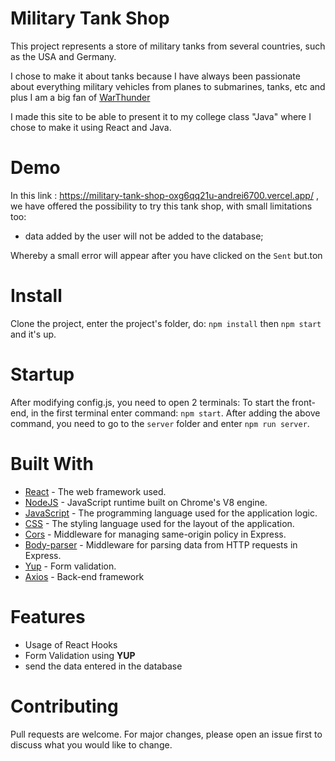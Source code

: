 # Military Tank Shop
This project represents a store of military tanks from several countries, such as the USA and Germany. 

I chose to make it about tanks because I have always been passionate about everything military vehicles from planes to submarines, tanks, etc and plus I am a big fan of [WarThunder](https://warthunder.com/en/)

I made this site to be able to present it to my college class "Java" where I chose to make it using React and Java.

# Demo
In this link : https://military-tank-shop-oxg6qq21u-andrei6700.vercel.app/ 
, we have offered the possibility to try this tank shop, with small limitations too:
- data added by the user will not be added to the database;

Whereby a small error will appear after you have clicked on the ``Sent`` but.ton

# Install
Clone the project, enter the project's folder, do: ``npm install`` then ``npm start`` and it's up.

# Startup

After modifying config.js, you need to open 2 terminals:
 To start the front-end, in the first terminal enter command: ``npm start``.
 After adding the above command, you need to go to the ``server`` folder and enter ``npm run server``.

# Built With
* [React](https://reactjs.org/) - The web framework used.
* [NodeJS](https://nodejs.org) - JavaScript runtime built on Chrome's V8 engine.
* [JavaScript](https://developer.mozilla.org/en-US/docs/Web/JavaScript) - The programming language used for the application logic.
* [CSS](https://developer.mozilla.org/en-US/docs/Web/CSS) - The styling language used for the layout of the application.
* [Cors](https://www.npmjs.com/package/cors) - Middleware for managing same-origin policy in Express.
* [Body-parser](https://www.npmjs.com/package/body-parser) - Middleware for parsing data from HTTP requests in Express.
* [Yup](https://github.com/jquense/yup) - Form validation.
* [Axios](https://github.com/axios/axios) - Back-end framework

# Features
* Usage of React Hooks
* Form Validation using **YUP**
* send the data entered in the database

# Contributing
Pull requests are welcome. For major changes, please open an issue first to discuss what you would like to change.





